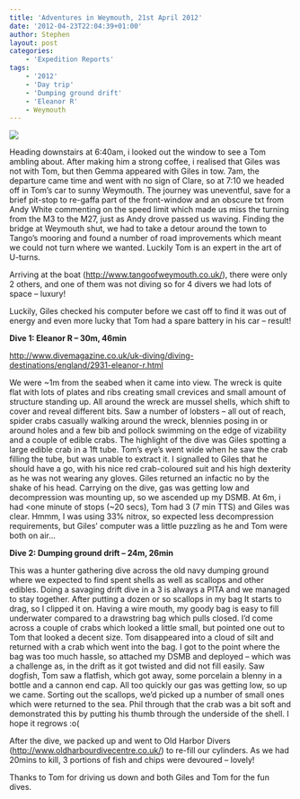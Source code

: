 ```yaml
---
title: 'Adventures in Weymouth, 21st April 2012'
date: '2012-04-23T22:04:39+01:00'
author: Stephen
layout: post
categories:
    - 'Expedition Reports'
tags:
    - '2012'
    - 'Day trip'
    - 'Dumping ground drift'
    - 'Eleanor R'
    - Weymouth
---
```


![](http://ouueg.com/wp-content/uploads/2012/04/6959577950_5b19fc0d1d_b.jpg)

Heading downstairs at 6:40am, i looked out the window to see a Tom ambling about. After making him a strong coffee, i realised that Giles was not with Tom, but then Gemma appeared with Giles in tow. 7am, the departure came time and went with no sign of Clare, so at 7:10 we headed off in Tom’s car to sunny Weymouth. The journey was uneventful, save for a brief pit-stop to re-gaffa part of the front-window and an obscure txt from Andy White commenting on the speed limit which made us miss the turning from the M3 to the M27, just as Andy drove passed us waving. Finding the bridge at Weymouth shut, we had to take a detour around the town to Tango’s mooring and found a number of road improvements which meant we could not turn where we wanted. Luckily Tom is an expert in the art of U-turns.

Arriving at the boat (<span style="text-decoration: underline;">http://www.tangoofweymouth.co.uk/</span>), there were only 2 others, and one of them was not diving so for 4 divers we had lots of space – luxury!

Luckily, Giles checked his computer before we cast off to find it was out of energy and even more lucky that Tom had a spare battery in his car – result!

**Dive 1: Eleanor R – 30m, 46min**

<span style="text-decoration: underline;">http://www.divemagazine.co.uk/uk-diving/diving-destinations/england/2931-eleanor-r.html</span>

We were ~1m from the seabed when it came into view. The wreck is quite flat with lots of plates and ribs creating small crevices and small amount of structure standing up. All around the wreck are mussel shells, which shift to cover and reveal different bits. Saw a number of lobsters – all out of reach, spider crabs casually walking around the wreck, blennies posing in or around holes and a few bib and pollock swimming on the edge of vizability and a couple of edible crabs. The highlight of the dive was Giles spotting a large edible crab in a 1ft tube. Tom’s eye’s went wide when he saw the crab filling the tube, but was unable to extract it. I signalled to Giles that he should have a go, with his nice red crab-coloured suit and his high dexterity as he was not wearing any gloves. Giles returned an infactic no by the shake of his head. Carrying on the dive, gas was getting low and decompression was mounting up, so we ascended up my DSMB. At 6m, i had <one minute of stops (~20 secs), Tom had 3 (7 min TTS) and Giles was clear. Hmmm, I was using 33% nitrox, so expected less decompression requirements, but Giles’ computer was a little puzzling as he and Tom were both on air…

**Dive 2: Dumping ground drift – 24m, 26min**

This was a hunter gathering dive across the old navy dumping ground where we expected to find spent shells as well as scallops and other edibles. Doing a savaging drift dive in a 3 is always a PITA and we managed to stay together. After putting a dozen or so scallops in my bag It starts to drag, so I clipped it on. Having a wire mouth, my goody bag is easy to fill underwater compared to a drawstring bag which pulls closed. I’d come across a couple of crabs which looked a little small, but pointed one out to Tom that looked a decent size. Tom disappeared into a cloud of silt and returned with a crab which went into the bag. I got to the point where the bag was too much hassle, so attached my DSMB and deployed – which was a challenge as, in the drift as it got twisted and did not fill easily. Saw dogfish, Tom saw a flatfish, which got away, some porcelain a blenny in a bottle and a cannon end cap. All too quickly our gas was getting low, so up we came. Sorting out the scallops, we’d picked up a number of small ones which were returned to the sea. Phil through that the crab was a bit soft and demonstrated this by putting his thumb through the underside of the shell. I hope it regrows :o(

After the dive, we packed up and went to Old Harbor Divers (<span style="text-decoration: underline;">http://www.oldharbourdivecentre.co.uk/</span>) to re-fill our cylinders. As we had 20mins to kill, 3 portions of fish and chips were devoured – lovely!

Thanks to Tom for driving us down and both Giles and Tom for the fun dives.
